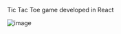 Tic Tac Toe game developed in React

![image](https://github.com/jamesgbarbosa/react-tic-tac-toe/assets/2775369/43ac2c7d-4460-4007-8890-c5770ddc77b8)
